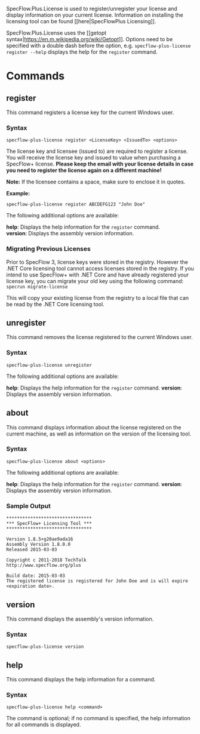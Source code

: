 SpecFlow.Plus.License is used to register/unregister your license and display information on your current license. Information on installing the licensing tool can be found [[here|SpecFlowPlus Licensing]].

SpecFlow.Plus.License uses the [[getopt syntax|https://en.m.wikipedia.org/wiki/Getopt]]. Options need to be specified with a double dash before the option, e.g. `specflow-plus-license register --help` displays the help for the `register` command.

# Commands

## register

This command registers a license key for the current Windows user.

### Syntax

`specflow-plus-license register <LicenseKey> <IssuedTo> <options>`

The license key and licensee (issued to) are required to register a license. You will receive the license key and issued to value when purchasing a SpecFlow+ license. **Please keep the email with your license details in case you need to register the license again on a different machine!**

**Note:** If the licensee contains a space, make sure to enclose it in quotes.

**Example:**

`specflow-plus-license register ABCDEFG123 "John Doe"`

The following additional options are available:

**help**: Displays the help information for  the `register` command.  
**version**: Displays the assembly version information.


### Migrating Previous Licenses

Prior to SpecFlow 3, license keys were stored in the registry. However the .NET Core licensing tool cannot access licenses stored in the registry. If you intend to use SpecFlow+ with .NET Core and have already registered your license key, you can migrate your old key using the following command:
`specrun migrate-license`

This will copy your existing license from the registry to a local file that can be read by the .NET Core licensing tool.

## unregister

This command removes the license registered to the current Windows user.

### Syntax

`specflow-plus-license unregister`

The following additional options are available:

**help**: Displays the help information for  the `register` command.
**version**: Displays the assembly version information.

## about

This command displays information about the license registered on the current machine, as well as information on the version of the licensing tool.

### Syntax

`specflow-plus-license about <options>`

The following additional options are available:

**help**: Displays the help information for  the `register` command.
**version**: Displays the assembly version information.

### Sample Output

```
********************************
*** SpecFlow+ Licensing Tool ***
********************************

Version 1.8.5+g20ae9ada16
Assembly Version 1.8.0.0
Released 2015-03-03

Copyright c 2011-2018 TechTalk
http://www.specflow.org/plus

Build date: 2015-03-03
The registered license is registered for John Doe and is will expire <expiration date>.
```


## version

This command displays the assembly's version information.

### Syntax

`specflow-plus-license version`

## help

This command displays the help information for a command.

### Syntax

`specflow-plus-license help <command>`


The command is optional; if no command is specified, the help information for all commands is displayed.




